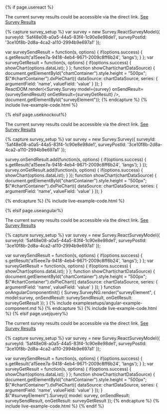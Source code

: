 {% if page.usereact %}
<div id="chartContainer" style="width:500px;height:0px"></div>
<p> The current survey results could be accessible via the direct link. <a href="http://dxsurvey.com/Results/Survey/5af48e08-a0a5-44a5-83f4-1c90e8e98de1" target="_blank">See Survey Results</a></p>            


{% capture survey_setup %}
var survey = new Survey.ReactSurveyModel({
        surveyId: '5af48e08-a0a5-44a5-83f4-1c90e8e98de1',
        surveyPostId: '3ce10f8b-2d8a-4ca2-a110-2994b9e697a1'
});

var surveySendResult = function(s, options) {
    if(options.success) {
        s.getResult('a15eee7a-9418-4eb4-9671-2009c8ff6b24', 'langs');
    }
};
var surveyGetResult = function(s, options) {
    if(options.success) {
        showChart(options.dataList);
    }
};
function showChart(chartDataSource) {
    document.getElementById("chartContainer").style.height = "500px";
    $("#chartContainer").dxPieChart({
        dataSource: chartDataSource,
        series: {
            argumentField: 'name',
            valueField: 'value'
        }
    });
}
ReactDOM.render(<Survey.Survey model={survey} onSendResult={surveySendResult} onGetResult={surveyGetResult} />, document.getElementById("surveyElement"));
{% endcapture %}
{% include live-example-code.html %}

{% elsif page.useknockout%}
<div id="chartContainer" style="width:500px;height:0px"></div>
<p> The current survey results could be accessible via the direct link. <a href="http://dxsurvey.com/Results/Survey/5af48e08-a0a5-44a5-83f4-1c90e8e98de1" target="_blank">See Survey Results</a></p>            


{% capture survey_setup %}
var survey = new Survey.Survey({
        surveyId: '5af48e08-a0a5-44a5-83f4-1c90e8e98de1',
        surveyPostId: '3ce10f8b-2d8a-4ca2-a110-2994b9e697a1'
});

survey.onSendResult.add(function(s, options) {
    if(options.success) {
        s.getResult('a15eee7a-9418-4eb4-9671-2009c8ff6b24', 'langs');
    }
});
survey.onGetResult.add(function(s, options) {
    if(options.success) {
        showChart(options.dataList);
    }
});
function showChart(chartDataSource) {
    document.getElementById("chartContainer").style.height = "500px";
    $("#chartContainer").dxPieChart({
        dataSource: chartDataSource,
        series: {
            argumentField: 'name',
            valueField: 'value'
        }
    });
}

{% endcapture %}
{% include live-example-code.html %}

{% elsif page.useangular%}
<div id="chartContainer" style="width:500px;height:0px"></div>
<p> The current survey results could be accessible via the direct link. <a href="http://dxsurvey.com/Results/Survey/5af48e08-a0a5-44a5-83f4-1c90e8e98de1" target="_blank">See Survey Results</a></p>            


{% capture survey_setup %}
var survey = new Survey.ReactSurveyModel({
        surveyId: '5af48e08-a0a5-44a5-83f4-1c90e8e98de1',
        surveyPostId: '3ce10f8b-2d8a-4ca2-a110-2994b9e697a1'
});

var surveySendResult = function(s, options) {
    if(options.success) {
        s.getResult('a15eee7a-9418-4eb4-9671-2009c8ff6b24', 'langs');
    }
};
var surveyGetResult = function(s, options) {
    if(options.success) {
        showChart(options.dataList);
    }
};
function showChart(chartDataSource) {
    document.getElementById("chartContainer").style.height = "500px";
    $("#chartContainer").dxPieChart({
        dataSource: chartDataSource,
        series: {
            argumentField: 'name',
            valueField: 'value'
        }
    });
}
function onAngularComponentInit() {
    Survey.SurveyNG.render("surveyElement", {
        model:survey,
        onSendResult: surveySendResult,
        onGetResult: surveyGetResult
    });
}
{% include examplesetups/angular-example-component.md %}
{% endcapture %}
{% include live-example-code.html %}
{% elsif page.usejquery%}
<div id="chartContainer" style="width:500px;height:0px"></div>
<p> The current survey results could be accessible via the direct link. <a href="http://dxsurvey.com/Results/Survey/5af48e08-a0a5-44a5-83f4-1c90e8e98de1" target="_blank">See Survey Results</a></p>            


{% capture survey_setup %}
var survey = new Survey.ReactSurveyModel({
        surveyId: '5af48e08-a0a5-44a5-83f4-1c90e8e98de1',
        surveyPostId: '3ce10f8b-2d8a-4ca2-a110-2994b9e697a1'
});

var surveySendResult = function(s, options) {
    if(options.success) {
        s.getResult('a15eee7a-9418-4eb4-9671-2009c8ff6b24', 'langs');
    }
};
var surveyGetResult = function(s, options) {
    if(options.success) {
        showChart(options.dataList);
    }
};
function showChart(chartDataSource) {
    document.getElementById("chartContainer").style.height = "500px";
    $("#chartContainer").dxPieChart({
        dataSource: chartDataSource,
        series: {
            argumentField: 'name',
            valueField: 'value'
        }
    });
}
$("#surveyElement").Survey({
    model: survey,
    onSendResult: surveySendResult,
    onGetResult: surveyGetResult
});
{% endcapture %}
{% include live-example-code.html %}
{% endif %}